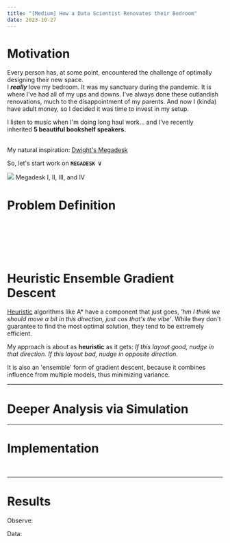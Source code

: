 ```yaml
---
title: "[Medium] How a Data Scientist Renovates their Bedroom"
date: 2023-10-27
---
```

# Motivation

Every person has, at some point, encountered the challenge of optimally designing their new space.
‍  
I **_really_** love my bedroom. It was my sanctuary during the pandemic. It is where I've had all of my ups and downs. I've always done these outlandish renovations, much to the disappointment of my parents. And now I (kinda) have adult money, so I decided it was time to invest in my setup.

I listen to music when I'm doing long haul work... and I've recently inherited **5 beautiful bookshelf speakers.**   
‍

My natural inspiration: [Dwight's Megadesk]()

So, let's start work on **`MEGADESK V`**

![](https://uploads-ssl.webflow.com/655b09278fbbaaf6dd088d8a/656f01b9941a905ef23da94a_Screenshot%202023-12-05%20at%209.55.22%E2%80%AFpm.png)
Megadesk I, II, III, and IV

# Problem Definition

‍

‍

‍

# Heuristic Ensemble Gradient Descent

[Heuristic](https://en.wikipedia.org/wiki/Heuristic) algorithms like A* have a component that just goes, *'hm I think we should move a bit in this direction, just cos that's the vibe'*. While they don't guarantee to find the most optimal solution, they tend to be extremely efficient. 

My approach is about as **heuristic** as it gets: *If this layout good, nudge in that direction. If this layout bad, nudge in opposite direction.* 

It is also an 'ensemble' form of gradient descent, because it combines influence from multiple models, thus minimizing variance. 

---
# Deeper Analysis via Simulation‍




---
# Implementation

‍


---
# Results

Observe: 




Data: